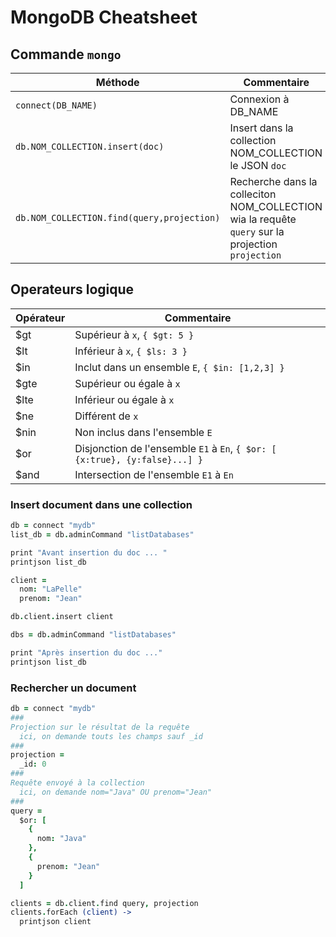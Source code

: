 # MongoDB Cheatsheet
## Commande `mongo`
|Méthode|Commentaire|
|-------|-----------|
|`connect(DB_NAME)`|Connexion à DB_NAME|
|`db.NOM_COLLECTION.insert(doc)`|Insert dans la collection NOM_COLLECTION le JSON `doc`|
|`db.NOM_COLLECTION.find(query,projection)`|Recherche dans la colleciton NOM_COLLECTION wia la requête `query` sur la projection `projection`|

## Operateurs logique
|Opérateur|Commentaire|
|---------|-----------|
|$gt|Supérieur à `x`, `{ $gt: 5 }`|
|$lt|Inférieur à `x`, `{ $ls: 3 }`|
|$in|Inclut dans un ensemble `E`, `{ $in: [1,2,3] }`|
|$gte|Supérieur ou égale à `x`|
|$lte|Inférieur ou égale à `x`|
|$ne|Différent de `x`|
|$nin|Non inclus dans l'ensemble `E`|
|$or|Disjonction de l'ensemble `E1` à `En`, `{ $or: [ {x:true}, {y:false}...] }`|
|$and|Intersection de l'ensemble `E1` à `En`|

### Insert document dans une collection
```coffeescript
db = connect "mydb"
list_db = db.adminCommand "listDatabases"

print "Avant insertion du doc ... "
printjson list_db

client =
  nom: "LaPelle"
  prenom: "Jean"

db.client.insert client

dbs = db.adminCommand "listDatabases"

print "Après insertion du doc ..."
printjson list_db

```
### Rechercher un document
```coffeescript
db = connect "mydb"
###
Projection sur le résultat de la requête
  ici, on demande touts les champs sauf _id
###
projection =
  _id: 0
###
Requête envoyé à la collection
  ici, on demande nom="Java" OU prenom="Jean"
###
query =
  $or: [
    {
      nom: "Java"
    },
    {
      prenom: "Jean"
    }
  ]

clients = db.client.find query, projection
clients.forEach (client) ->
  printjson client
```
